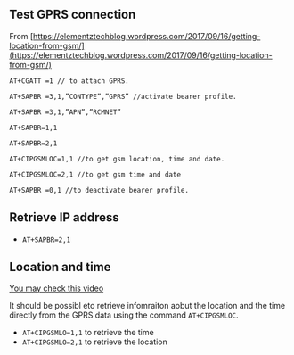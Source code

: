 ## Test GPRS connection

From [https://elementztechblog.wordpress.com/2017/09/16/getting-location-from-gsm/](https://elementztechblog.wordpress.com/2017/09/16/getting-location-from-gsm/)

```
AT+CGATT =1 // to attach GPRS.

AT+SAPBR =3,1,”CONTYPE”,”GPRS” //activate bearer profile.

AT+SAPBR =3,1,”APN”,”RCMNET”

AT+SAPBR=1,1

AT+SAPBR=2,1

AT+CIPGSMLOC=1,1 //to get gsm location, time and date.

AT+CIPGSMLOC=2,1 //to get gsm time and date

AT+SAPBR =0,1 //to deactivate bearer profile.
```

## Retrieve IP address

* `AT+SAPBR=2,1`

## Location and time

[You may check this video](https://www.youtube.com/watch?v=ohygu1D0SN8)

It should be possibl eto retrieve infomraiton aobut the location and the time directly
from the GPRS data using the command `AT+CIPGSMLOC`.

* `AT+CIPGSMLO=1,1` to retrieve the time
* `AT+CIPGSMLO=2,1` to retrieve the location
